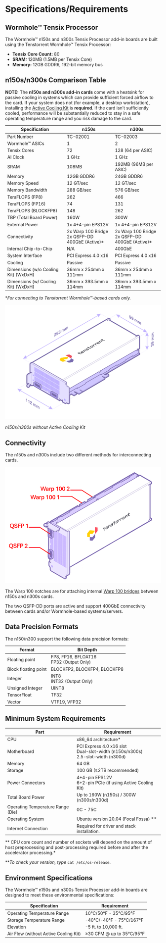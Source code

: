 # Specifications/Requirements

## Wormhole™ Tensix Processor

The Wormhole™ n150s and n300s Tensix Processor add-in boards are built using the Tenstorrent Wormhole™ Tensix Processor:

- **Tensix Core Count:** 80
- **SRAM:** 120MB (1.5MB per Tensix Core)
- **Memory:** 12GB GDDR6, 192-bit memory bus

## n150s/n300s Comparison Table

**NOTE:** The **n150s and n300s add-in cards** come with a heatsink for passive cooling in systems which can provide sufficient forced airflow to the card. If your system does not (for example, a desktop workstation), installing the [Active Cooling Kit](../ack.md) is **required**. If the card isn’t sufficiently cooled, performance will be  substantially reduced to stay in a safe operating temperature range and you risk damage to the card.

| Specification                        | n150s                                               | n300s                                               |
| ------------------------------------ | --------------------------------------------------- | --------------------------------------------------- |
| Part Number                          | TC-02001                                            | TC-02003                                            |
| Wormhole™ ASICs                      | 1                                                   | 2                                                   |
| Tensix Cores                         | 72                                                  | 128 (64 per ASIC)                                   |
| AI Clock                             | 1 GHz                                               | 1 GHz                                               |
| SRAM                                 | 108MB                                               | 192MB (96MB per ASIC)                               |
| Memory                               | 12GB GDDR6                                          | 24GB GDDR6                                          |
| Memory Speed                         | 12 GT/sec                                           | 12 GT/sec                                           |
| Memory Bandwidth                     | 288 GB/sec                                          | 576 GB/sec                                          |
| TeraFLOPS (FP8)                      | 262                                                 | 466                                                 |
| TeraFLOPS (FP16)                     | 74                                                  | 131                                                 |
| TeraFLOPS (BLOCKFP8)                 | 148                                                 | 262                                                 |
| TBP (Total Board Power)              | 160W                                                | 300W                                                |
| External Power                       | 1x 4+4-pin EPS12V                                   | 1x 4+4-pin EPS12V                                   |
| Connectivity                         | 2x Warp 100 Bridge<br />2x QSFP-DD 400GbE (Active)* | 2x Warp 100 Bridge<br />2x QSFP-DD 400GbE (Active)* |
| Internal Chip-to-Chip                | N/A                                                 | 400GbE                                              |
| System Interface                     | PCI Express 4.0 x16                                 | PCI Express 4.0 x16                                 |
| Cooling                              | Passive                                             | Passive                                             |
| Dimensions (w/o Cooling Kit) (WxDxH) | 36mm x 254mm x 111mm                                | 36mm x 254mm x 111mm                                |
| Dimensions (w/ Cooling Kit) (WxDxH)  | 36mm x 393.5mm x 114mm                              | 36mm x 393.5mm x 114mm                              |

**For connecting to Tenstorrent Wormhole™-based cards only.*

![](./images/wh_dimensions.png)

*n150s/n300s without Active Cooling Kit*

## Connectivity

The n150s and n300s include two different methods for interconnecting cards.

![](./images/wh_portspec.png)

The Warp 100 notches are for attaching internal [Warp 100 bridges](..\warp100.md) between n150s and n300s cards.

The two QSFP-DD ports are active and support 400GbE connectivity between cards and/or Wormhole-based systems/servers.

## Data Precision Formats

The n150/n300 support the following data precision formats:

| Format               | Bit Depth                                   |
| -------------------- | ------------------------------------------- |
| Floating point       | FP8, FP16, BFLOAT16<br />FP32 (Output Only) |
| Block floating point | BLOCKFP2, BLOCKFP4, BLOCKFP8                |
| Integer              | INT8<br />INT32 (Output Only)               |
| Unsigned Integer     | UINT8                                       |
| TensorFloat          | TF32                                        |
| Vector               | VTF19, VFP32                                |

## Minimum System Requirements

| Part                              | Requirement                                                  |
| --------------------------------- | ------------------------------------------------------------ |
| CPU                               | x86_64 architecture*                                         |
| Motherboard                       | PCI Express 4.0 x16 slot<br />Dual-slot-width (n150s/n300s)<br />2.5-slot-width (n300d) |
| Memory                            | 64 GB                                                        |
| Storage                           | 100 GB (≥2TB recommended)                                    |
| Power Connectors                  | 4+4-pin EPS12V<br />6+2-pin PCIe (if using Active Cooling Kit) |
| Total Board Power                 | Up to 160W (n150s) / 300W (n300s/n300d)                      |
| Operating Temperature Range (Die) | 0C - 75C                                                     |
| Operating System                  | Ubuntu version 20.04 (Focal Fossa) **                        |
| Internet Connection               | Required for driver and stack installation.                  |

** CPU core count and number of sockets will depend on the amount of host preprocessing and post-processing required before and after the accelerator processing.*

***To check your version, type* `cat /etc/os-release`.

## Environment Specifications

The Wormhole™ n150s and n300s Tensix Processor add-in boards are designed to meet these environmental specifications:

| Specification                         | Requirement               |
| ------------------------------------- | ------------------------- |
| Operating Temperature Range           | 10°C/50°F - 35°C/95°F     |
| Storage Temperature Range             | -40°C/-40°F - 75°C/167°F  |
| Elevation                             | -5 ft. to 10,000 ft.      |
| Air Flow (without Active Cooling Kit) | ≥30 CFM @ up to 35°C/95°F |


